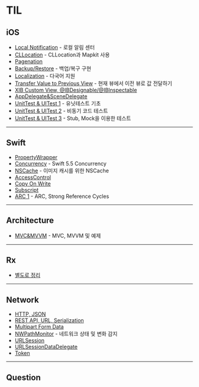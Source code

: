 # TIL

## iOS

- [Local Notification](TIL/Local_Notification.md) - 로컬 알림 센터  
- [CLLocation](TIL/CLLocation.md) - CLLocation과 Mapkit 사용  
- [Pagenation](TIL/Pagenation.md)
- [Backup/Restore](TIL/Backup_Restore.md) - 백업/복구 구현  
- [Localization](TIL/Localization.md) - 다국어 지원  
- [Transfer Value to Previous View](TIL/TransferValueToPreviousView.md) - 현재 뷰에서 이전 뷰로 값 전달하기
- [XIB Custom View, @IBDesignable/@IBInspectable](TIL/Custom_UIView_XIB.md)
- [AppDelegate&SceneDelegate](TIL/AppDelegate&SceneDelegate.md)
- [UnitTest & UITest 1](TIL/UnitTest1.md) - 유닛테스트 기초
- [UnitTest & UITest 2](TIL/UnitTest2.md) - 비동기 코드 테스트
- [UnitTest & UITest 3](TIL/UnitTest3.md) - Stub, Mock을 이용한 테스트
---

## Swift
- [PropertyWrapper](TIL/PropertyWrapper.md)
- [Concurrency](TIL/Concurrency.md) - Swift 5.5 Concurrency
- [NSCache](TIL/NSCache.md) - 이미지 캐시를 위한 NSCache
- [AccessControl](TIL/AccessControl.md)
- [Copy On Write](TIL/CopyOnWrite.md)
- [Subscript](TIL/Subscript.md)
- [ARC 1](TIL/ARC1.md) - ARC, Strong Reference Cycles
---

## Architecture

- [MVC&MVVM](TIL/MVC&MVVM.md) - MVC, MVVM 및 예제

---

## Rx
- [별도로 정리](https://github.com/JD-man/StudyRx)

---

## Network

- [HTTP, JSON](TIL/HTTP_JSON.md)
- [REST API, URL, Serialization](TIL/RESTAPI_URL_Serialization.md)
- [Multipart Form Data](TIL/Multipart_Form_Data.md)
- [NWPathMonitor](TIL/NWPathMonitor.md) - 네트워크 상태 및 변화 감지  
- [URLSession](TIL/URLSession.md)
- [URLSessionDataDelegate](TIL/URLSessionDataDelegate.md)
- [Token](TIL/Token.md)

---

## Question